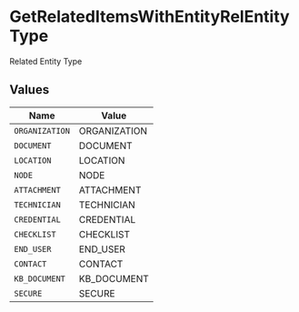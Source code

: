 # GetRelatedItemsWithEntityRelEntityType

Related Entity Type


## Values

| Name           | Value          |
| -------------- | -------------- |
| `ORGANIZATION` | ORGANIZATION   |
| `DOCUMENT`     | DOCUMENT       |
| `LOCATION`     | LOCATION       |
| `NODE`         | NODE           |
| `ATTACHMENT`   | ATTACHMENT     |
| `TECHNICIAN`   | TECHNICIAN     |
| `CREDENTIAL`   | CREDENTIAL     |
| `CHECKLIST`    | CHECKLIST      |
| `END_USER`     | END_USER       |
| `CONTACT`      | CONTACT        |
| `KB_DOCUMENT`  | KB_DOCUMENT    |
| `SECURE`       | SECURE         |